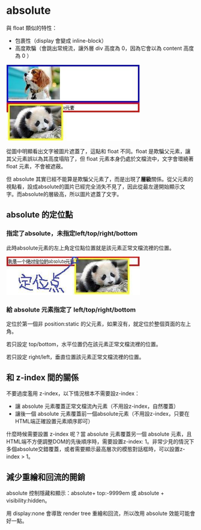 # absolute

與 float 類似的特性：

- 包裹性（display 會變成 inline-block）
- 高度欺騙（會跳出常規流，讓外層 div 高度為 0，因為它會以為 content 高度為 0 ）

![](absolute-features.jpg)

從圖中明顯看出文字被圖片遮蓋了，這點和 float 不同。float 是欺騙父元素，讓其父元素誤以為其高度塌陷了，但 float 元素本身仍處於文檔流中，文字會環繞著 float 元素，不會被遮蔽。

但 absolute 其實已經不能算是欺騙父元素了，而是出現了**層級**關係。從父元素的視點看，設成absolute的圖片已經完全消失不見了，因此從最左邊開始顯示文字。而absolute的層級高，所以圖片遮蓋了文字。

## absolute 的定位點

### 指定了absolute，未指定left/top/right/bottom

此時absolute元素的左上角定位點位置就是該元素正常文檔流裡的位置。

![](ab-position.jpg)



### 給 absolute 元素指定了 left/top/right/bottom

定位於第一個非 position:static 的父元素，如果沒有，就定位於整個頁面的左上角。

若只設定 top/bottom，水平位置仍在該元素正常文檔流裡的位置。

若只設定 right/left，垂直位置該元素正常文檔流裡的位置。

## 和 z-index 間的關係

不要過度濫用 z-index，以下情況根本不需要設z-index：

- 讓 absolute 元素覆蓋正常文檔流內元素（不用設z-index，自然覆蓋）
- 讓後一個 absolute 元素覆蓋前一個absolute元素（不用設z-index，只要在HTML端正確設置元素順序即可）

什麼時候需要設置 z-index 呢？當 absolute 元素覆蓋另一個 absolute 元素，且HTML端不方便調整DOM的先後順序時，需要設置z-index: 1。非常少見的情況下多個absolute交錯覆蓋，或者需要顯示最高層次的模態對話框時，可以設置z-index > 1。

## 減少重繪和回流的開銷

absolute 控制隱藏和顯示：absolute+ top:-9999em 或 absolute + visibility:hidden。

用 display:none 會導致 render tree 重繪和回流，所以改用 absolute 效能可能會好一點。